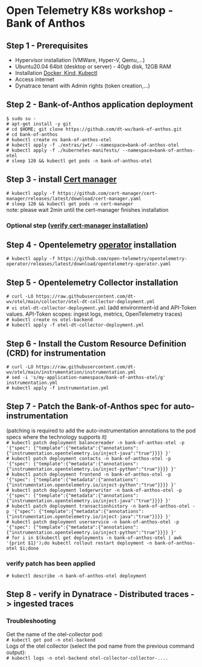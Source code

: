 # Open Telemetry K8s workshop - Bank of Anthos

## Step 1 - Prerequisites
- Hypervisor installation (VMWare, Hyper-V, Qemu,...)
- Ubuntu20.04 64bit (desktop or server) - 40gb disk, 12GB RAM
- Installation [Docker, Kind, Kubectl](https://github.com/dt-wv/k8s/tree/main/workshop/README.md)
- Access internet  
- Dynatrace tenant with Admin rights (token creation,...)

## Step 2 - Bank-of-Anthos application deployment
`$ sudo su -`  
`# apt-get install -y git`  
`# cd $HOME; git clone https://github.com/dt-wv/bank-of-anthos.git`  
`# cd bank-of-anthos`  
`# kubectl create ns bank-of-anthos-otel`  
`# kubectl apply -f ./extras/jwt/ --namespace=bank-of-anthos-otel`  
`# kubectl apply -f ./kubernetes-manifests/ --namespace=bank-of-anthos-otel`  
`# sleep 120 && kubectl get pods -n bank-of-anthos-otel`  

## Step 3 - install [Cert manager](https://cert-manager.io/docs/installation/kubectl/)
`# kubectl apply -f https://github.com/cert-manager/cert-manager/releases/latest/download/cert-manager.yaml`  
`# sleep 120 && kubectl get pods -n cert-manager`  
note: please wait 2min until the cert-manager finishes installation

### Optional step ([verify cert-manager installation](https://cert-manager.io/docs/installation/verify/ ))
  

## Step 4 - Opentelemetry [operator](https://github.com/open-telemetry/opentelemetry-operator) installation
`# kubectl apply -f https://github.com/open-telemetry/opentelemetry-operator/releases/latest/download/opentelemetry-operator.yaml`  

## Step 5 - Opentelemetry Collector installation
`# curl -LO https://raw.githubusercontent.com/dt-wv/otel/main/collector/otel-dt-collector-deployment.yml`  
`# vi otel-dt-collector-deployment.yml` (add environment-id and API-Token values. API-Token scopes: ingest logs, metrics, OpenTelemetry traces)  
`# kubectl create ns otel-backend`  
`# kubectl apply -f otel-dt-collector-deployment.yml`  

## Step 6 - Install the Custom Resource Definition (CRD) for instrumentation
`# curl -LO https://raw.githubusercontent.com/dt-wv/otel/main/instrumentation/instrumentation.yml`  
`# sed -i 's/my-application-namespace/bank-of-anthos-otel/g' instrumentation.yml`  
`# kubectl apply -f instrumentation.yml`  

## Step 7 - Patch the Bank-of-Anthos spec for auto-instrumentation    
(patching is required to add the auto-instrumentation annotations to the pod specs where the technology supports it)  
`# kubectl patch deployment balancereader -n bank-of-anthos-otel -p '{"spec": {"template":{"metadata":{"annotations":{"instrumentation.opentelemetry.io/inject-java":"true"}}}} }'`  
`# kubectl patch deployment contacts -n bank-of-anthos-otel -p '{"spec": {"template":{"metadata":{"annotations":{"instrumentation.opentelemetry.io/inject-python":"true"}}}} }'`  
`# kubectl patch deployment frontend -n bank-of-anthos-otel -p '{"spec": {"template":{"metadata":{"annotations":{"instrumentation.opentelemetry.io/inject-python":"true"}}}} }'`  
`# kubectl patch deployment ledgerwriter -n bank-of-anthos-otel -p '{"spec": {"template":{"metadata":{"annotations":{"instrumentation.opentelemetry.io/inject-java":"true"}}}} }'`  
`# kubectl patch deployment transactionhistory -n bank-of-anthos-otel -p '{"spec": {"template":{"metadata":{"annotations":{"instrumentation.opentelemetry.io/inject-java":"true"}}}} }'`  
`# kubectl patch deployment userservice -n bank-of-anthos-otel -p '{"spec": {"template":{"metadata":{"annotations":{"instrumentation.opentelemetry.io/inject-python":"true"}}}} }'`  
`# for i in $(kubectl get deployments -n bank-of-anthos-otel | awk '{print $1}');do kubectl rollout restart deployment -n bank-of-anthos-otel $i;done`  
### verify patch has been applied
`# kubectl describe -n bank-of-anthos-otel deployment`  

## Step 8 - verify in Dynatrace - Distributed traces -> ingested traces
### Troubleshooting
Get the name of the otel-collector pod:  
`# kubectl get pod -n otel-backend`  
Logs of the otel collector (select the pod name from the previous command output):  
`# kubectl logs -n otel-backend otel-collector-collector-....`  
   

